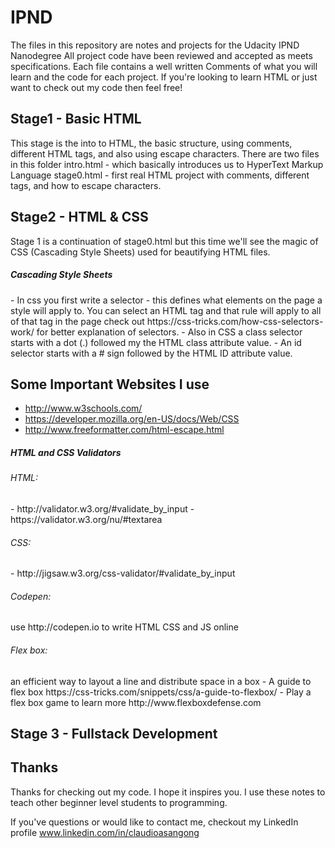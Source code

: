 # IPND

The files in this repository are notes and projects for the Udacity IPND Nanodegree
All project code have been reviewed and accepted as meets specifications.
Each file contains a well written Comments of what you will learn and the code for
each project. If you're looking to learn HTML or just want to check out my
code then feel free!   

## Stage1 - Basic HTML
This stage is the into to HTML, the basic structure, using comments, different
HTML tags, and also using escape characters. There are two files in this folder
  intro.html - which basically introduces us to HyperText Markup Language
  stage0.html - first real HTML project with comments, different tags, and how
                to escape characters.

## Stage2 - HTML & CSS
Stage 1 is a continuation of stage0.html but this time we'll see the magic of
CSS (Cascading Style Sheets) used for beautifying HTML files.
<h5> Cascading Style Sheets </h5>
  - In css you first write a selector - this defines what elements on the page a
   style will apply to. You can select an HTML tag and that rule will apply to
   all of that tag in the page
check out https://css-tricks.com/how-css-selectors-work/ for better explanation
of selectors.
  - Also in CSS a class selector starts with a dot (.) followed my the HTML
  class attribute value.
  - An id selector starts with a # sign followed by the HTML ID attribute value.


## Some Important Websites I use
- http://www.w3schools.com/
- https://developer.mozilla.org/en-US/docs/Web/CSS
- http://www.freeformatter.com/html-escape.html

<h5>HTML and CSS Validators </h5>
 <h6>HTML:</h6>
 - http://validator.w3.org/#validate_by_input
 - https://validator.w3.org/nu/#textarea

 <h6>CSS:</h6>
 - http://jigsaw.w3.org/css-validator/#validate_by_input

<h6>Codepen:</h6>
 use http://codepen.io to write HTML CSS and JS online

<h6>Flex box:</h6>
an efficient way to layout a line and distribute space in a box
- A guide to flex box https://css-tricks.com/snippets/css/a-guide-to-flexbox/
- Play a flex box game to learn more http://www.flexboxdefense.com


## Stage 3 - Fullstack Development

## Thanks
<p>
Thanks for checking out my code. I hope it inspires you.
I use these notes to teach other beginner level students to programming.

If you've questions or would like to contact me, checkout my LinkedIn profile
www.linkedin.com/in/claudioasangong
</p>
